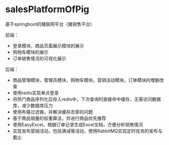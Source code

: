 # salesPlatformOfPig
基于springboot的猪联网平台（猪销售平台）

前端：
- 登录模块，商品页面展示模块的展示
- 购物车模块的展示
- 订单销售情况的可视化展示

后端：
- 商品管理模块，管理员模块，购物车模块，营销活动模块，订单模块的增删改查
- 使用redis实现单点登录
- 将热门商品序列化后存入redis中，下次查询时直接命中缓存，无需访问数据库，减少数据库压力
- 使用布隆过滤器，并解决缓存击穿的问题
- 基于商品销量的权重算法，并进行商品优先推荐
- 使用EasyExcel，根据订单记录生成Excel文档，方便分析销售情况
- 实现发布营销活动，包括满减等活动，使用RabbitMQ实现定时任务的发布与截止
